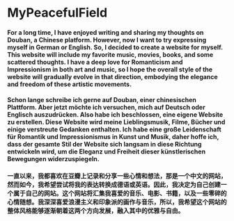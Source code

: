 # MyPeacefulField
#### For a long time, I have enjoyed writing and sharing my thoughts on Douban, a Chinese platform. However, now I want to try expressing myself in German or English. So, I decided to create a website for myself. This website will include my favorite music, movies, books, and some scattered thoughts. I have a deep love for Romanticism and Impressionism in both art and music, so I hope the overall style of the website will gradually evolve in that direction, embodying the elegance and freedom of these artistic movements.
#### Schon lange schreibe ich gerne auf Douban, einer chinesischen Plattform. Aber jetzt möchte ich versuchen, mich auf Deutsch oder Englisch auszudrücken. Also habe ich beschlossen, eine eigene Website zu erstellen. Diese Website wird meine Lieblingsmusik, Filme, Bücher und einige verstreute Gedanken enthalten. Ich habe eine große Leidenschaft für Romantik und Impressionismus in Kunst und Musik, daher hoffe ich, dass der gesamte Stil der Website sich langsam in diese Richtung entwickeln wird, um die Eleganz und Freiheit dieser künstlerischen Bewegungen widerzuspiegeln.
#### 一直以来，我都喜欢在豆瓣上记录和分享一些心情和想法，那是一个中文的网站，然而如今，我希望尝试将我的表达转换成德语或英语。因此，我决定为自己创建一个属于自己的网站。这个网站将汇集我喜爱的音乐、电影、书籍，以及一些零碎的心情随想。我深深喜爱浪漫主义和印象派的画作与音乐，所以，我希望这个网站的整体风格能够逐渐朝着这两个方向发展，融入其中的优雅与自由。
